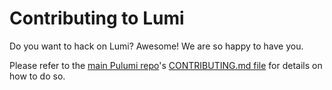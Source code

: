 # Contributing to Lumi

Do you want to hack on Lumi?  Awesome!  We are so happy to have you.

Please refer to the [main Pulumi repo](https://github.com/pulumi/home/)'s [CONTRIBUTING.md file](
https://github.com/pulumi/home/blob/master/CONTRIBUTING.md) for details on how to do so.

